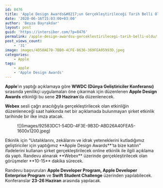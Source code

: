 ```yaml
---
id: 8476
title: 'Apple Design Awards&#8217;un Gerçekleştirileceği Tarih Belli Oldu'
date: '2020-06-16T15:03:00+03:00'
author: 'Beyza Bayrakdar'
layout: post
guid: 'https://intersiber.com/?p=8476'
permalink: /apple-design-awardsu-gerceklestirilecegi-tarih-belli-oldu/
post_views_count:
    - '31'
image: images/4D58AE70-7BB0-4CFE-8636-369FEA95993D.jpeg
categories:
    - Apple
tags:
    - apple
    - 'Apple Design Awards'
---
```


**Apple**’ın yaptığı açıklamaya göre **WWDC (Dünya Geliştiriciler Konferansı)** sırasında yenilikçi uygulamaları öne çıkarmak için düzenlenen **Apple Design Awards** etkinliği bu sene **29 Haziran**’da düzenlenecek.

**Webex** sesli çağrı aracılığıyla gerçekleştirilecek olan etkinliğin düzenleneceği saat hakkında net bir açıklamada bulunmayan şirket etkinlik tarihinde bir ilke imza atacak.

<figure class="wp-block-image size-large">![](images/92583DC1-54DD-4F3E-9B3D-ABD26A40FEA5-1600x1200.jpeg)</figure>Etkinlik için “Ustalıklarını, zekâlarını ve idrak yeteneklerini kutladığımız geliştiriciler için yaptığımız **Apple Design Awards**’ta bize katılın” ifadelerini kullanan şirket gerçekleştirilecek online etkinlik ile ilgili açıklama da yaptı. Randevu alınarak **Webex** üzerinde gerçekleştirilecek olan görüşmeler **10-15** dakika sürecek.

Randevu başvuruları **Apple Developer Program, Apple Developer Enterprise Program** ve **Swift Student Challenge** üzerinden yapılabilecek. Konferanslar **23-26 Haziran** arasında yapılacak.